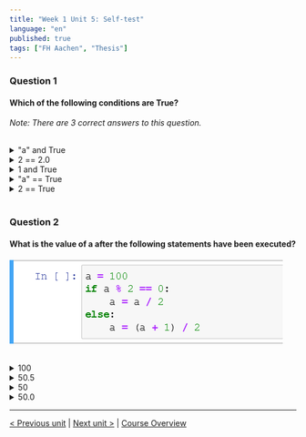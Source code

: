 ```yaml
---
title: "Week 1 Unit 5: Self-test"
language: "en"
published: true
tags: ["FH Aachen", "Thesis"]
---
```


### Question 1

#### Which of the following conditions are True?

*Note: There are 3 correct answers to this question.*

<br>

<details>
	<summary>"a" and True</summary>
	<img  src="imgs/check.png" width="25">
</details>


<details>
	<summary>2 == 2.0 </summary>
	<img  src="imgs/check.png" width="25">
</details>


<details>
	<summary>1 and True </summary>
	<img  src="imgs/check.png" width="25">
</details>


<details>
	<summary>"a" == True</summary>
	<img  src="imgs/cross.png" width="25">
</details>


<details>
	<summary>2 == True</summary>
	<img  src="imgs/cross.png" width="25">
</details>

<br>

### Question 2

#### What is the value of a after the following statements have been executed?

<img src=imgs/week1_unit5_f2.png><br><br>

<details>
	<summary>100</summary>
	<img  src="imgs/cross.png" width="25">
</details>


<details>
	<summary>50.5</summary>
	<img  src="imgs/cross.png" width="25">
</details>


<details>
	<summary>50</summary>
	<img  src="imgs/cross.png" width="25">
</details>


<details>
	<summary>50.0</summary>
	<img  src="imgs/check.png" width="25">
</details>

---

[< Previous unit](/teaching/python-mooc/week1_unit5_exercise) | [Next unit >](/teaching/python-mooc/week1_unit5_using_if_statements) |
[Course Overview](/teaching/python-mooc)